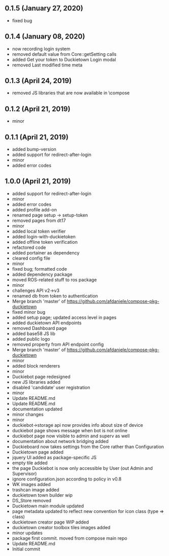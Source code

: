 ## 0.1.5 (January 27, 2020)
  - fixed bug

## 0.1.4 (January 08, 2020)
  - now recording login system
  - removed default value from Core::getSetting calls
  - added Get your token to Duckietown Login modal
  - removed Last modified time meta

## 0.1.3 (April 24, 2019)
  - removed JS libraries that are now available in \compose

## 0.1.2 (April 21, 2019)
  - minor

## 0.1.1 (April 21, 2019)
  - added bump-version
  - added support for redirect-after-login
  - minor
  - added error codes

## 1.0.0 (April 21, 2019)
  - added support for redirect-after-login
  - minor
  - added error codes
  - added profile add-on
  - renamed page setup -> setup-token
  - removed pages from dt17
  - minor
  - added local token verifier
  - added login-with-duckietoken
  - added offline token verification
  - refactored code
  - added portainer as dependency
  - cleared config file
  - minor
  - fixed bug; formatted code
  - added dependency package
  - moved ROS-related stuff to ros package
  - minor
  - challenges API v2->v3
  - renamed db from token to authentication
  - Merge branch 'master' of https://github.com/afdaniele/compose-pkg-duckietown
  - fixed minor bug
  - added setup page; updated access level in pages
  - added duckietown API endpoints
  - removed Dashboard page
  - added base58 JS lib
  - added public logo
  - removed  property from API endpoint config
  - Merge branch 'master' of https://github.com/afdaniele/compose-pkg-duckietown
  - minor
  - added block renderers
  - minor
  - Duckiebot page redesigned
  - new JS libraries added
  - disabled 'candidate' user registration
  - minor
  - Update README.md
  - Update README.md
  - documentation updated
  - minor changes
  - minor
  - duckiebot->storage api now provides info about size of device
  - duckiebot page shows message when bot is not online
  - duckiebot page now visible to admin and superv as well
  - documentation about network bridging added
  - Duckieboard now takes settings from the Core rather than Configuration
  - Duckietown page added
  - jquery UI added as package-specific JS
  - empty tile added
  - the page Duckiebot is now only accessible by User (out Admin and Supervisor)
  - ignore configuration.json according to policy in v0.8
  - WK images added
  - trashcan image added
  - duckietown town builder wip
  - DS_Store removed
  - Duckietown main module updated
  - page metadata updated to reflect new convention for icon class (type => class)
  - duckietown creator page WIP added
  - duckietown creator toolbox tiles images added
  - minor updates
  - package first commit. moved from compose main repo
  - Update README.md
  - Initial commit
